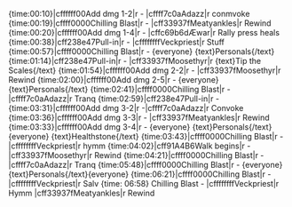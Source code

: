 {time:00:10}|cffffff00Add dmg 1-2|r - |cffff7c0aAdazz|r conmvoke
{time:00:19}|cffff0000Chilling Blast|r - |cff33937fMeatyankles|r Rewind
{time:00:20}|cffffff00Add dmg 1-4|r - |cffc69b6dÆwar|r Rally  press heals
{time:00:38}|cff238e47Pull-in|r - |cffffffffVeckpriest|r Stuff
{time:00:57}|cffff0000Chilling Blast|r - {everyone} {text}Personals{/text}
{time:01:14}|cff238e47Pull-in|r - |cff33937fMoosethyr|r  {text}Tip the Scales{/text}
{time:01:54}|cffffff00Add dmg 2-2|r - |cff33937fMoosethyr|r Rewind
{time:02:00}|cffffff00Add dmg 2-5|r - {everyone} {text}Personals{/text}
{time:02:41}|cffff0000Chilling Blast|r -|cffff7c0aAdazz|r Tranq
{time:02:59}|cff238e47Pull-in|r - 
{time:03:31}|cffffff00Add dmg 3-2|r -|cffff7c0aAdazz|r Convoke
{time:03:36}|cffffff00Add dmg 3-3|r -  |cff33937fMeatyankles|r Rewind
{time:03:33}|cffffff00Add dmg 3-4|r - {everyone} {text}Personals{/text} {everyone} {text}Healthstone{/text} 
{time:03:43}|cffff0000Chilling Blast|r -|cffffffffVeckpriest|r hymm
{time:04:02}|cff91A4B6Walk begins|r - |cff33937fMoosethyr|r Rewind
{time:04:21}|cffff0000Chilling Blast|r -  |cffff7c0aAdazz|r  Tranq
{time:05:48}|cffff0000Chilling Blast|r -  {everyone} {text}Personals{/text}{everyone}
{time:06:21}|cffff0000Chilling Blast|r - |cffffffffVeckpriest|r Salv
{time: 06:58} Chilling Blast - |cffffffffVeckpriest|r Hymm |cff33937fMeatyankles|r Rewind